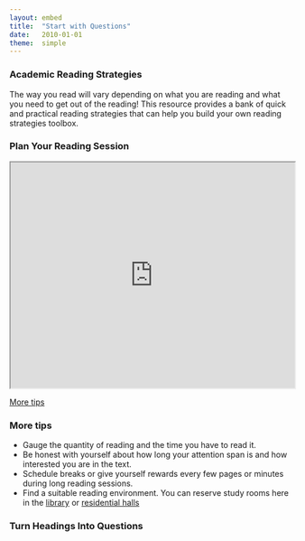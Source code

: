 ```yaml
---
layout: embed
title:  "Start with Questions"
date:   2010-01-01
theme:  simple
---
```


<section style="text-align: left;">
     <h3>Academic Reading Strategies</h3>
        <p>The way you read will vary depending on what you are reading and what you need to get out of the reading! This resource provides a bank of quick and practical reading strategies that can help you build your own reading strategies toolbox.</p>
        <p><Try out one or two of these reading strategies on your next reading assignment! Notice the strengths of the reading strategies and in what contexts they works best for you. You can always return here to try out a new reading strategy when your needs change later on!</p>
</section>

<section>
  <section style="text-align: left;">
   <h3>Plan Your Reading Session</h3>
   <p><iframe width="100%" height="400" src="https://www.youtube.com/embed/9mvrn_YbGJw" frameborder="1" allowfullscreen></iframe></p>
   <p><a href="#" class="navigate-down"><i class="fa fa-caret-down" title="down"></i> More tips</a></p>
  </section>
  <section>
    <h3>More tips</h3>
    <ul class="browser-default activator">
      <li>Gauge the quantity of reading and the time you have to read it.</li>
      <li>Be honest with yourself about how long your attention span is and how interested you are in the text.</li>
      <li>Schedule breaks or give yourself rewards every few pages or minutes during long reading sessions.</li>
      <li>Find a suitable reading environment. You can reserve study rooms here in the <a href="http://www.library.ucla.edu/clicc/study-rooms" target="blank">library</a> or <a href="https://reslife.ucla.edu/reserve/" target="blank">residential halls</a></li>
    </ul>
    
<section>
     <h3>Turn Headings Into Questions<h3>
      
